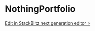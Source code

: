 # NothingPortfolio

[Edit in StackBlitz next generation editor ⚡️](https://stackblitz.com/~/github.com/mkanabi/NothingPortfolio)